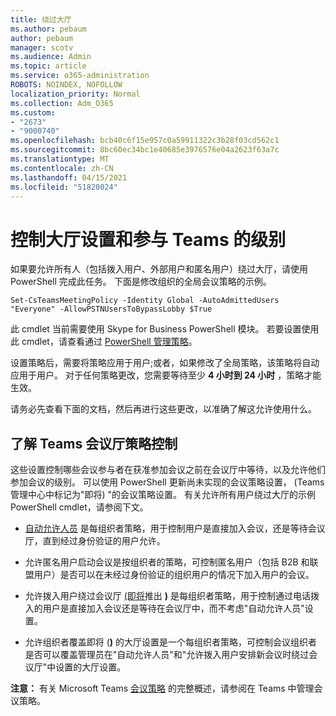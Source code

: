 ```yaml
---
title: 绕过大厅
ms.author: pebaum
author: pebaum
manager: scotv
ms.audience: Admin
ms.topic: article
ms.service: o365-administration
ROBOTS: NOINDEX, NOFOLLOW
localization_priority: Normal
ms.collection: Adm_O365
ms.custom:
- "2673"
- "9000740"
ms.openlocfilehash: bcb40c6f15e957c0a59911322c3b28f03cd562c1
ms.sourcegitcommit: 8bc60ec34bc1e40685e3976576e04a2623f63a7c
ms.translationtype: MT
ms.contentlocale: zh-CN
ms.lasthandoff: 04/15/2021
ms.locfileid: "51820024"
---
```

# <a name="control-lobby-settings-and-level-of-participation-in-teams"></a>控制大厅设置和参与 Teams 的级别

如果要允许所有人（包括拨入用户、外部用户和匿名用户）绕过大厅，请使用 PowerShell 完成此任务。  下面是修改组织的全局会议策略的示例。

`Set-CsTeamsMeetingPolicy -Identity Global -AutoAdmittedUsers "Everyone" -AllowPSTNUsersToBypassLobby $True`

此 cmdlet 当前需要使用 Skype for Business PowerShell 模块。 若要设置使用此 cmdlet，请查看通过 [PowerShell 管理策略](https://docs.microsoft.com/microsoftteams/teams-powershell-overview#managing-policies-via-powershell)。

设置策略后，需要将策略应用于用户;或者，如果修改了全局策略，该策略将自动应用于用户。 对于任何策略更改，您需要等待至少 **4 小时到 24 小时** ，策略才能生效。 

请务必先查看下面的文档，然后再进行这些更改，以准确了解这允许使用什么。


## <a name="understanding-teams-meeting-lobby-policy-controls"></a>了解 Teams 会议厅策略控制

这些设置控制哪些会议参与者在获准参加会议之前在会议厅中等待，以及允许他们参加会议的级别。 可以使用 PowerShell 更新尚未实现的会议策略设置， (Teams 管理中心中标记为"即将) "的会议策略设置。 有关允许所有用户绕过大厅的示例 PowerShell cmdlet，请参阅下文。

- [自动允许人员](https://docs.microsoft.com/microsoftteams/meeting-policies-in-teams#automatically-admit-people) 是每组织者策略，用于控制用户是直接加入会议，还是等待会议厅，直到经过身份验证的用户允许。

- [](https://docs.microsoft.com/microsoftteams/meeting-policies-in-teams#allow-anonymous-people-to-start-a-meeting)允许匿名用户启动会议是按组织者的策略，可控制匿名用户（包括 B2B 和联盟用户）是否可以在未经过身份验证的组织用户的情况下加入用户的会议。

- 允许拨入用户绕过会议厅 [ (即将](https://docs.microsoft.com/microsoftteams/meeting-policies-in-teams#allow-dial-in-users-to-bypass-the-lobby-coming-soon)推出 **)** 是每组织者策略，用于控制通过电话拨入的用户是直接加入会议还是等待在会议厅中，而不考虑"自动允许人员"设置。 

- [](https://docs.microsoft.com/microsoftteams/meeting-policies-in-teams#allow-organizers-to-override-lobby-settings-coming-soon)允许组织者覆盖即将 (**)** 的大厅设置是一个每组织者策略，可控制会议组织者是否可以覆盖管理员在"自动允许人员"和"允许拨入用户安排新会议时绕过会议厅"中设置的大厅设置。

**注意：** 有关 Microsoft Teams [会议策略](https://docs.microsoft.com/microsoftteams/meeting-policies-in-teams) 的完整概述，请参阅在 Teams 中管理会议策略。
